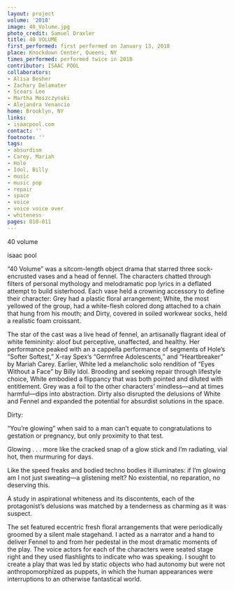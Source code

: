 ```yaml
---
layout: project
volume: '2018'
image: 40_Volume.jpg
photo_credit: Samuel Draxler
title: 40 VOLUME
first_performed: first performed on January 13, 2018
place: Knockdown Center, Queens, NY
times_performed: performed twice in 2018
contributor: ISAAC POOL
collaborators:
- Alisa Besher
- Zachary Delamater
- Scears Lee
- Martha Moszczynski
- Alejandra Venancio
home: Brooklyn, NY
links:
- isaacpool.com
contact: ''
footnote: ''
tags:
- absurdism
- Carey, Mariah
- Hole
- Idol, Billy
- music
- music pop
- repair
- space
- voice
- voice voice over
- whiteness
pages: 010-011
---
```


40 volume

isaac pool

“40 Volume” was a sitcom-length object drama that starred three sock-encrusted vases and a head of fennel. The characters chatted through filters of personal mythology and melodramatic pop lyrics in a deflated attempt to build sisterhood. Each vase held a crowning accessory to define their character: Grey had a plastic floral arrangement; White, the most yellowed of the group, had a white-flesh colored dong attached to a chain that hung from his mouth; and Dirty, covered in soiled workwear socks, held a realistic foam croissant.

The star of the cast was a live head of fennel, an artisanally flagrant ideal of white femininity: aloof but perceptive, unaffected, and healthy. Her performance peaked with an a cappella performance of segments of Hole’s “Softer Softest,” X-ray Spex’s “Germfree Adolescents,” and “Heartbreaker” by Mariah Carey. Earlier, White led a melancholic solo rendition of “Eyes Without a Face” by Billy Idol. Brooding and seeking repair through lifestyle choice, White embodied a flippancy that was both pointed and diluted with entitlement. Grey was a foil to the other characters’ mindless—and at times harmful—dips into abstraction. Dirty also disrupted the delusions of White and Fennel and expanded the potential for absurdist solutions in the space.

Dirty:

“You’re glowing” when said to a man can’t equate to congratulations to gestation or pregnancy, but only proximity to that test.

Glowing . . . more like the cracked snap of a glow stick and I’m radiating, vial hot, then murmuring for days.

Like the speed freaks and bodied techno bodies it illuminates: if I’m glowing am I not just sweating—a glistening melt? No existential, no reparation, no deserving this.

A study in aspirational whiteness and its discontents, each of the protagonist’s delusions was matched by a tenderness as charming as it was suspect.

The set featured eccentric fresh floral arrangements that were periodically groomed by a silent male stagehand. I acted as a narrator and a hand to deliver Fennel to and from her pedestal in the most dramatic moments of the play. The voice actors for each of the characters were seated stage right and they used flashlights to indicate who was speaking. I sought to create a play that was led by static objects who had autonomy but were not anthropomorphized as puppets, in which the human appearances were interruptions to an otherwise fantastical world.
